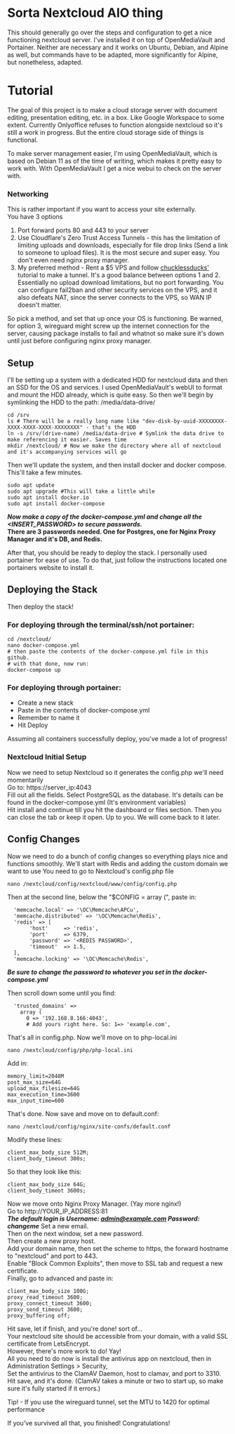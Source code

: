 # Sorta Nextcloud AIO thing

This should generally go over the steps and configuration to get a nice functioning nextcloud server. I've installed it on top of OpenMediaVault and Portainer. Neither are necessary and it works on Ubuntu, Debian, and Alpine as well, but commands have to be adapted, more significantly for Alpine, but nonetheless, adapted.

# Tutorial
The goal of this project is to make a cloud storage server with document editing, presentation editing, etc. in a box. Like Google Workspace to some extent. Currently Onlyoffice refuses to function alongside nextcloud so it's still a work in progress. But the entire cloud storage side of things is functional.

To make server management easier, I'm using OpenMediaVault, which is based on Debian 11 as of the time of writing, which makes it pretty easy to work with. With OpenMediaVault I get a nice webui to check on the server with. 

### Networking
This is rather important if you want to access your site externally.  
You have 3 options  
1. Port forward ports 80 and 443 to your server
2. Use Cloudflare's Zero Trust Access Tunnels - this has the limitation of limiting uploads and downloads, especially for file drop links (Send a link to someone to upload files). It is the most secure and super easy. You don't even need nginx proxy manager.
3. My preferred method - Rent a $5 VPS and follow [chucklessducks'](https://github.com/chucklessducks/VPS-Wireguard-Nginx-Mailcow) tutorial to make a tunnel. It's a good balance between options 1 and 2. Essentially no upload download limitations, but no port forwarding. You can configure fail2ban and other security services on the VPS, and it also defeats NAT, since the server connects to the VPS, so WAN IP doesn't matter.  

So pick a method, and set that up once your OS is functioning. Be warned, for option 3, wireguard might screw up the internet connection for the server, causing package installs to fail and whatnot so make sure it's down until just before configuring nginx proxy manager.  

## Setup
I'll be setting up a system with a dedicated HDD for nextcloud data and then an SSD for the OS and services. I used OpenMediaVault's webUI to format and mount the HDD already, which is quite easy. So then we'll begin by symlinking the HDD to the path: /media/data-drive/  
  
```
cd /srv
ls # There will be a really long name like "dev-disk-by-uuid-XXXXXXXX-XXXX-XXXX-XXXX-XXXXXXXX" - that's the HDD
ln -s /srv/(drive-name) /media/data-drive # Symlink the data drive to make referencing it easier. Saves time
mkdir /nextcloud/ # Now we make the directory where all of nextcloud and it's accompanying services will go
```
  
Then we'll update the system, and then install docker and docker compose. This'll take a few minutes.  
```
sudo apt update
sudo apt upgrade #This will take a little while
sudo apt install docker.io
sudo apt install docker-compose
```

***Now make a copy of the docker-compose.yml and change all the <INSERT_PASSWORD> to secure passwords.***  
**There are 3 passwords needed. One for Postgres, one for Nginx Proxy Manager and it's DB, and Redis.**

After that, you should be ready to deploy the stack. I personally used portainer for ease of use. To do that, just follow the instructions located one portainers website to install it.

## Deploying the Stack  

Then deploy the stack!  
### For deploying through the terminal/ssh/not portainer:  

````
cd /nextcloud/
nano docker-compose.yml
# then paste the contents of the docker-compose.yml file in this github.  
# with that done, now run:  
docker-compose up
````
### For deploying through portainer:
- Create a new stack  
- Paste in the contents of docker-compose.yml
- Remember to name it
- Hit Deploy  
  
Assuming all containers successfully deploy, you've made a lot of progress!  

### Nextcloud Initial Setup
Now we need to setup Nextcloud so it generates the config.php we'll need momentarily  
Go to: https://server_ip:4043  
Fill out all the fields. Select PostgreSQL as the database. It's details can be found in the docker-compose.yml (It's environment variables)  
Hit install and continue till you hit the dashboard or files section. Then you can close the tab or keep it open. Up to you. We will come back to it later.  

## Config Changes

Now we need to do a bunch of config changes so everything plays nice and functions smoothly. We'll start with Redis and adding the custom domain we want to use 
You need to go to Nextcloud's config.php file
````
nano /nextcloud/config/nextcloud/www/config/config.php
````
Then at the second line, below the "$CONFIG = array (", paste in:
````
  'memcache.local' => '\OC\Memcache\APCu',
  'memcache.distributed' => '\OC\Memcache\Redis',
  'redis' => [
       'host'     => 'redis',
       'port'     => 6379,
       'password' => '<REDIS PASSWORD>',
       'timeout'  => 1.5,
  ],
  'memcache.locking' => '\OC\Memcache\Redis',
  ````
***Be sure to change the password to whatever you set in the docker-compose.yml***
  
Then scroll down some until you find:
````
  'trusted_domains' =>
    array (
      0 => '192.168.8.166:4043',
      # Add yours right here. So: 1=> 'example.com',
````
That's all in config.php. Now we'll move on to php-local.ini
````
nano /nextcloud/config/php/php-local.ini
````
Add in:
````
memory_limit=2048M
post_max_size=64G
upload_max_filesize=64G
max_execution_time=3600
max_input_time=600
````
That's done. Now save and move on to default.conf:
````
nano /nextcloud/config/nginx/site-confs/default.conf
````
Modify these lines:
````
client_max_body_size 512M;
client_body_timeout 300s;  
````
So that they look like this:
````
client_max_body_size 64G;  
client_body_timeot 3600s;  
````

Now we move onto Nginx Proxy Manager.  (Yay more nginx!)  
Go to http://YOUR_IP_ADDRESS:81  
***The default login is Username: admin@example.com Password: changeme*** 
Set a new email.  
Then on the next window, set a new password.  
Then create a new proxy host.  
Add your domain name, then set the scheme to https, the forward hostname to "nextcloud" and port to 443.  
Enable "Block Common Exploits", then move to SSL tab and request a new certificate.  
Finally, go to advanced and paste in:
````
client_max_body_size 100G;
proxy_read_timeout 3600;
proxy_connect_timeout 3600;
proxy_send_timeout 3600;
proxy_buffering off;
````
Hit save, let if finish, and you're done! sort of...  
Your nextcloud site should be accessible from your domain, with a valid SSL certificate from LetsEncrypt.  
However, there's more work to do! Yay!  
All you need to do now is install the antivirus app on nextcloud, then in Administration Settings > Security,  
Set the antivirus to the ClamAV Daemon, host to clamav, and port to 3310. Hit save, and it's done. (ClamAV takes a minute or two to start up, so make sure it's fully started if it errors.)   
 
Tip! - If you use the wireguard tunnel, set the MTU to 1420 for optimal performance

If you've survived all that, you finished! Congratulations!
